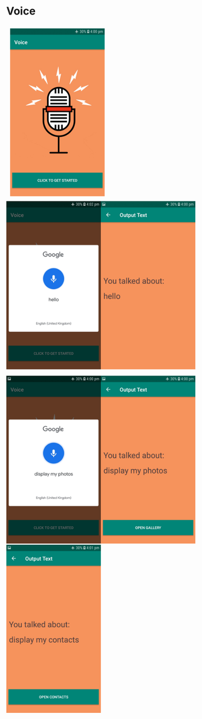 # Voice
<img src="screenshots/Screenshot_1.jpg" width="250" style="margin:10px 10px"/><img src="screenshots/Screenshot_2.jpg" width="250"/><img src="screenshots/Screenshot_3.jpg" width="250"/>

<img src="screenshots/Screenshot_4.jpg" width="250"/><img src="screenshots/Screenshot_5.jpg" width="250"/><img src="screenshots/Screenshot_6.jpg" width="250"/>
